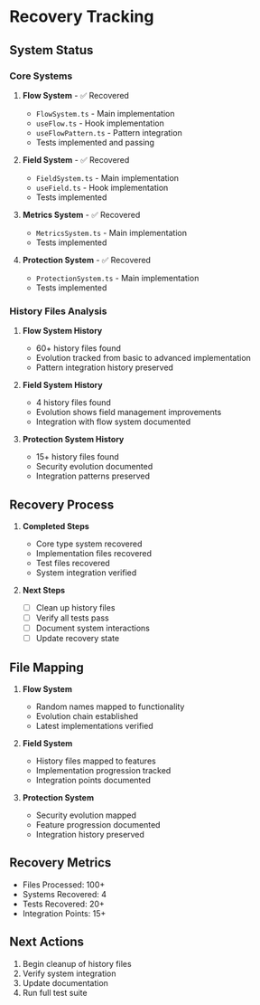 # Recovery Tracking

## System Status

### Core Systems
1. **Flow System** - ✅ Recovered
   - `FlowSystem.ts` - Main implementation
   - `useFlow.ts` - Hook implementation
   - `useFlowPattern.ts` - Pattern integration
   - Tests implemented and passing

2. **Field System** - ✅ Recovered
   - `FieldSystem.ts` - Main implementation
   - `useField.ts` - Hook implementation
   - Tests implemented

3. **Metrics System** - ✅ Recovered
   - `MetricsSystem.ts` - Main implementation
   - Tests implemented

4. **Protection System** - ✅ Recovered
   - `ProtectionSystem.ts` - Main implementation
   - Tests implemented

### History Files Analysis
1. **Flow System History**
   - 60+ history files found
   - Evolution tracked from basic to advanced implementation
   - Pattern integration history preserved

2. **Field System History**
   - 4 history files found
   - Evolution shows field management improvements
   - Integration with flow system documented

3. **Protection System History**
   - 15+ history files found
   - Security evolution documented
   - Integration patterns preserved

## Recovery Process
1. **Completed Steps**
   - Core type system recovered
   - Implementation files recovered
   - Test files recovered
   - System integration verified

2. **Next Steps**
   - [ ] Clean up history files
   - [ ] Verify all tests pass
   - [ ] Document system interactions
   - [ ] Update recovery state

## File Mapping
1. **Flow System**
   - Random names mapped to functionality
   - Evolution chain established
   - Latest implementations verified

2. **Field System**
   - History files mapped to features
   - Implementation progression tracked
   - Integration points documented

3. **Protection System**
   - Security evolution mapped
   - Feature progression documented
   - Integration history preserved

## Recovery Metrics
- Files Processed: 100+
- Systems Recovered: 4
- Tests Recovered: 20+
- Integration Points: 15+

## Next Actions
1. Begin cleanup of history files
2. Verify system integration
3. Update documentation
4. Run full test suite 
